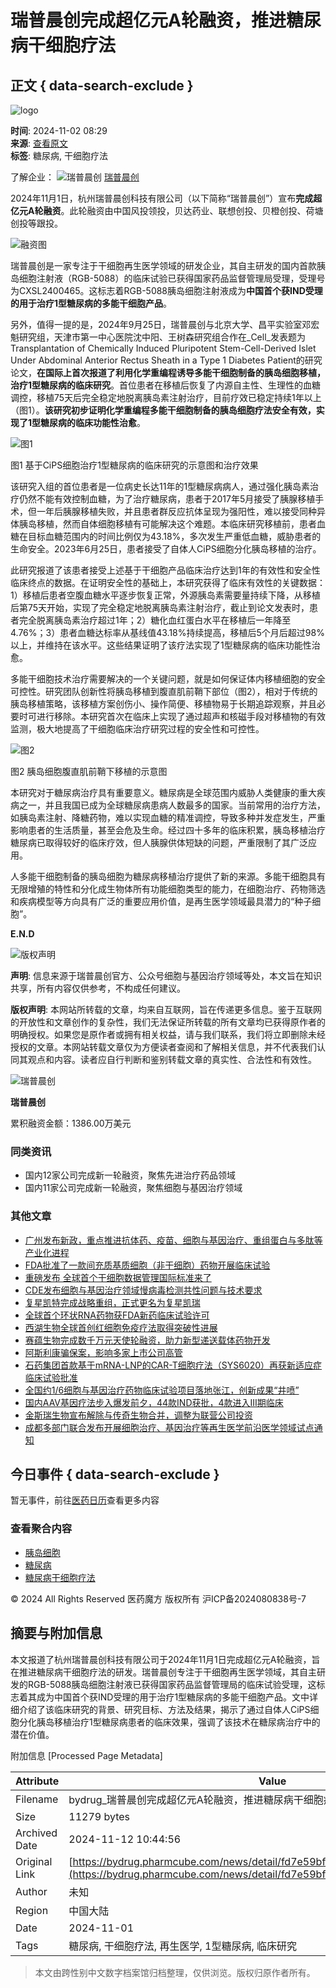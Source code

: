 # 瑞普晨创完成超亿元A轮融资，推进糖尿病干细胞疗法

## 正文 { data-search-exclude }


![logo](https://vcdn.pharmcube.com/1672301164623_logo-2.svg)

**时间**: 2024-11-02 08:29  
**来源**: [查看原文](https://mp.weixin.qq.com/s?__biz=MzIzNDM2NzgzMA==&mid=2247579582&idx=1&sn=3ef866a59fd01c0430210bc9859e2cee&chksm=e9e493149ab80e268ec8c14b64abcd2e0c518134ac562952c713078f325a221d644318465c11&scene=0&xtrack=1)  
**标签**: 糖尿病, 干细胞疗法  

了解企业：  ![瑞普晨创](https://vcdn.pharmcube.com/drawbed/1711508728909_企业-彩色.svg) [瑞普晨创](https://investgo/company/detail/9e9b53394020242dc3465856a8d830a4)  

2024年11月1日，杭州瑞普晨创科技有限公司（以下简称“瑞普晨创”）宣布**完成超亿元A轮融资**。此轮融资由中国风投领投，贝达药业、联想创投、贝橙创投、荷塘创投等跟投。

![融资图](https://pharmcube-bydrug.oss-cn-beijing.aliyuncs.com/info/message_cn_img/cc5cedf1d4fff9323ba8c3942240fe6e.png)

瑞普晨创是一家专注于干细胞再生医学领域的研发企业，其自主研发的国内首款胰岛细胞注射液（RGB-5088）的临床试验已获得国家药品监督管理局受理，受理号为CXSL2400465。这标志着RGB-5088胰岛细胞注射液成为**中国首个获IND受理的用于治疗1型糖尿病的多能干细胞产品**。

另外，值得一提的是，2024年9月25日，瑞普晨创与北京大学、昌平实验室邓宏魁研究组，天津市第一中心医院沈中阳、王树森研究组合作在_Cell_发表题为Transplantation of Chemically Induced Pluripotent Stem-Cell-Derived Islet Under Abdominal Anterior Rectus Sheath in a Type 1 Diabetes Patient的研究论文，**在国际上首次报道了利用化学重编程诱导多能干细胞制备的胰岛细胞移植，治疗1型糖尿病的临床研究**。首位患者在移植后恢复了内源自主性、生理性的血糖调控，移植75天后完全稳定地脱离胰岛素注射治疗，目前疗效已稳定持续1年以上（图1）。**该研究初步证明化学重编程多能干细胞制备的胰岛细胞疗法安全有效，实现了1型糖尿病的临床功能性治愈**。

![图1](https://pharmcube-bydrug.oss-cn-beijing.aliyuncs.com/info/message_cn_img/d4954f405a50f41efdfc1d5b1f17d668.png)

图1 基于CiPS细胞治疗1型糖尿病的临床研究的示意图和治疗效果

该研究入组的首位患者是一位病史长达11年的1型糖尿病病人，通过强化胰岛素治疗仍然不能有效控制血糖，为了治疗糖尿病，患者于2017年5月接受了胰腺移植手术，但一年后胰腺移植失败，并且患者群反应抗体呈现为强阳性，难以接受同种异体胰岛移植，然而自体细胞移植有可能解决这个难题。本临床研究移植前，患者血糖在目标血糖范围内的时间比例仅为43.18%，多次发生严重低血糖，威胁患者的生命安全。2023年6月25日，患者接受了自体人CiPS细胞分化胰岛移植的治疗。

此研究报道了该患者接受上述基于干细胞产品临床治疗达到1年的有效性和安全性临床终点的数据。在证明安全性的基础上，本研究获得了临床有效性的关键数据：1）移植后患者空腹血糖水平逐步恢复正常，外源胰岛素需要量持续下降，从移植后第75天开始，实现了完全稳定地脱离胰岛素注射治疗，截止到论文发表时，患者完全脱离胰岛素治疗超过1年；2）糖化血红蛋白水平在移植后一年降至4.76%；3）患者血糖达标率从基线值43.18%持续提高，移植后5个月后超过98%以上，并维持在该水平。这些结果证明了该疗法实现了1型糖尿病的临床功能性治愈。

多能干细胞技术治疗需要解决的一个关键问题，就是如何保证体内移植细胞的安全可控性。研究团队创新性将胰岛移植到腹直肌前鞘下部位（图2），相对于传统的胰岛移植策略，该移植方案创伤小、操作简便、移植物易于长期追踪观察，并且必要时可进行移除。本研究首次在临床上实现了通过超声和核磁手段对移植物的有效监测，极大地提高了干细胞临床治疗研究过程的安全性和可控性。

![图2](https://pharmcube-bydrug.oss-cn-beijing.aliyuncs.com/info/message_cn_img/220c8c00b5321f325713eb2621e54187.png)

图2 胰岛细胞腹直肌前鞘下移植的示意图

本研究对于糖尿病治疗具有重要意义。糖尿病是全球范围内威胁人类健康的重大疾病之一，并且我国已成为全球糖尿病患病人数最多的国家。当前常用的治疗方法，如胰岛素注射、降糖药物，难以实现血糖的精准调控，导致多种并发症发生，严重影响患者的生活质量，甚至会危及生命。经过四十多年的临床积累，胰岛移植治疗糖尿病已取得较好的临床疗效，但人胰腺供体短缺的问题，严重限制了其广泛应用。

人多能干细胞制备的胰岛细胞为糖尿病移植治疗提供了新的来源。多能干细胞具有无限增殖的特性和分化成生物体所有功能细胞类型的能力，在细胞治疗、药物筛选和疾病模型等方向具有广泛的重要应用价值，是再生医学领域最具潜力的“种子细胞”。

**E.N.D**

![版权声明](https://pharmcube-bydrug.oss-cn-beijing.aliyuncs.com/info/message_cn_img/abe7086fb5e1fe287d75a60112acb71b.png)

**声明**: 信息来源于瑞普晨创官方、公众号细胞与基因治疗领域等处，本文旨在知识共享，所有内容仅供参考，不构成任何建议。

**版权声明**: 本网站所转载的文章，均来自互联网，旨在传递更多信息。鉴于互联网的开放性和文章创作的复杂性，我们无法保证所转载的所有文章均已获得原作者的明确授权。如果您是原作者或拥有相关权益，请与我们联系，我们将立即删除未经授权的文章。本网站转载文章仅为方便读者查阅和了解相关信息，并不代表我们认同其观点和内容。读者应自行判断和鉴别转载文章的真实性、合法性和有效性。

![瑞普晨创](https://vcdn.pharmcube.com/drawbed/1711522611012_企业@2x.png)

**瑞普晨创**

累积融资金额：1386.00万美元

### 同类资讯
-   国内12家公司完成新一轮融资，聚焦先进治疗药品领域
-   国内11家公司完成新一轮融资，聚焦细胞与基因治疗领域

### 其他文章
-   [广州发布新政，重点推进抗体药、疫苗、细胞与基因治疗、重组蛋白与多肽等产业化进程](http://mp.weixin.qq.com/s?__biz=MzIzNDM2NzgzMA==&mid=2247579526&idx=2&sn=4f2f65694700e7db90413bc47bc8bf31&chksm=e8f489bfdf8300a9a60c3d74460612bf104e53f899920ed715afe1e9921b671fa073b2cda2da&scene=21#wechat_redirect)
-   [FDA批准了一款间充质基质细胞（非干细胞）药物开展临床试验](http://mp.weixin.qq.com/s?__biz=MzIzNDM2NzgzMA==&mid=2247579526&idx=1&sn=3e37ba68fefd829d1ffb9bae9ffb8ae8&chksm=e8f489bfdf8300a98bb1580de4fb6fc209d2408bc37aead19176847e98580e0f6d8213fe3ad8&scene=21#wechat_redirect)
-   [重磅发布 全球首个干细胞数据管理国际标准来了](http://mp.weixin.qq.com/s?__biz=MzIzNDM2NzgzMA==&mid=2247579440&idx=3&sn=accd0ca4cbc418336112aae8dba3ec71&chksm=e8f48909df83001fa265533f388f3d39c62e5a54d5f348a2ac1931e8c7305e0f8121d47c347b&scene=21#wechat_redirect)
-   [CDE发布细胞与基因治疗领域慢病毒检测共性问题与技术要求](http://mp.weixin.qq.com/s?__biz=MzIzNDM2NzgzMA==&mid=2247579469&idx=3&sn=c6332c088ea7c0849e0334d9f2742b0e&chksm=e8f48974df8300621d5b6cde9e453f6477a029d5805e9abc290335729dfcda1521c1f1fa2905&scene=21#wechat_redirect)
-   [复星凯特完成战略重组，正式更名为复星凯瑞](http://mp.weixin.qq.com/s?__biz=MzIzNDM2NzgzMA==&mid=2247579440&idx=4&sn=5d35c32072c11e2002cdc7d81cdac0ed&chksm=e8f48909df83001f02889f9294dedb6aab771a2efb0b808b71da0cb3d0b815e10b1df2f560c4&scene=21#wechat_redirect)
-   [全球首个环状RNA药物获FDA新药临床试验许可](http://mp.weixin.qq.com/s?__biz=MzIzNDM2NzgzMA==&mid=2247579180&idx=2&sn=e4694e6526e7af1ce3c1609eb5f2102d&chksm=e8f48815df8301039ae99d33e629a494c17a8a450af1e424800df8cbd94b85d9fb21ba5d15e4&scene=21#wechat_redirect)
-   [西湖生物全球首创红细胞免疫疗法取得突破性进展](http://mp.weixin.qq.com/s?__biz=MzIzNDM2NzgzMA==&mid=2247579303&idx=3&sn=f392eb02b5531e82bcb975c829293c80&chksm=e8f4889edf830188aa98d4d1e83a706d12f0ec8684604c7f0a8aca97cdafad5115fa973758c7&scene=21#wechat_redirect)
-   [赛蕴生物完成数千万元天使轮融资，助力新型递送载体药物开发](http://mp.weixin.qq.com/s?__biz=MzIzNDM2NzgzMA==&mid=2247579210&idx=3&sn=aa30668560d831c7abd5997466272ccc&chksm=e8f48873df830165b483a041cd152ab8160a6f9dfc64f8c93c2685f468a26e33536e0a96e749&scene=21#wechat_redirect)
-   [阿斯利康骗保案，影响多家上市公司高管](http://mp.weixin.qq.com/s?__biz=MzIzNDM2NzgzMA==&mid=2247579180&idx=1&sn=a87d55ce601633e07780bbcf006aca4e&chksm=e8f48815df830103285c3f3c7d92bafc6a8f0972ade2637de5a083083e70ed24e06da806cc9a&scene=21#wechat_redirect)
-   [石药集团首款基于mRNA-LNP的CAR-T细胞疗法（SYS6020）再获新适应症临床试验批准](http://mp.weixin.qq.com/s?__biz=MzIzNDM2NzgzMA==&mid=2247579158&idx=2&sn=de1931378b64ed41d00d859918459dbe&chksm=e8f4882fdf83013952bea966c548c5d850b979283afa5a72857fe6ceba99abf1f2defb26fd6e&scene=21#wechat_redirect)
-   [全国约1/6细胞与基因治疗药物临床试验项目落地张江，创新成果“井喷”](http://mp.weixin.qq.com/s?__biz=MzIzNDM2NzgzMA==&mid=2247579158&idx=1&sn=fb8fa6eaae2e628af0a9bc55ef3192e0&chksm=e8f4882fdf8301392a091e72c961ac45c8901b3a401cd8e6a3e6d827ead268cafc473c40afb1&scene=21#wechat_redirect)
-   [国内AAV基因疗法步入爆发前夕，44款IND获批，4款进入III期临床](http://mp.weixin.qq.com/s?__biz=MzIzNDM2NzgzMA==&mid=2247579054&idx=1&sn=b59aa0705ddd7fc92e786967dc75ce18&chksm=e8f48b97df8302814d023d8d7b48dd22a554d8a61625066c6663f6d34d70b768bddbb7cacbd1&scene=21#wechat_redirect)
-   [金斯瑞生物宣布解除与传奇生物合并，调整为联营公司投资](http://mp.weixin.qq.com/s?__biz=MzIzNDM2NzgzMA==&mid=2247578984&idx=1&sn=61dba50c6825b1e902bf239f4d855ffa&chksm=e8f48b51df83024791a930dc1e5367b4a5a2ce6b56f83d13bfb88f23fce169443c3e717eda72&scene=21#wechat_redirect)
-   [成都多部门联合发布开展细胞治疗、基因治疗等再生医学前沿医学领域试点通知](http://mp.weixin.qq.com/s?__biz=MzIzNDM2NzgzMA==&mid=2247578849&idx=3&sn=3fa2bdcbc0692d350a724365c28ad08d&chksm=e8f48ad8df8303ced30f756a01d4f378fca2d996ebcec9cb0713364eb32a42989b7e2ac986ee&scene=21#wechat_redirect)

## 今日事件 { data-search-exclude }
暂无事件，前往[医药日历](https://bydrug.pharmcube.com/calendar)查看更多内容

### 查看聚合内容
- [胰岛细胞](https://bydrug.pharmcube.com/news/summary/tag/%E8%83%B0%E5%B2%9B%E7%BB%86%E8%83%9E)
- [糖尿病](https://bydrug.pharmcube.com/news/summary/tag/%E7%B3%96%E5%B0%BF%E7%97%85)
- [糖尿病干细胞疗法](https://bydrug.pharmcube.com/news/summary/tag/%E7%B3%96%E5%B0%BF%E7%97%85%E5%B9%B2%E7%BB%86%E8%83%9C%E7%96%AB%E6%B3%95)

© 2024 All Rights Reserved 医药魔方 版权所有 沪ICP备2024080838号-7

## 摘要与附加信息

<!-- tcd_abstract -->
本文报道了杭州瑞普晨创科技有限公司于2024年11月1日完成超亿元A轮融资，旨在推进糖尿病干细胞疗法的研发。瑞普晨创专注于干细胞再生医学领域，其自主研发的RGB-5088胰岛细胞注射液已获得国家药品监督管理局的临床试验受理，这标志着其成为中国首个获IND受理的用于治疗1型糖尿病的多能干细胞产品。文中详细介绍了该临床研究的背景、研究目标、方法及结果，揭示了通过自体人CiPS细胞分化胰岛移植治疗1型糖尿病患者的临床效果，强调了该技术在糖尿病治疗中的潜在价值。
<!-- tcd_abstract_end -->

附加信息 [Processed Page Metadata]

| Attribute       | Value                                  |
|-----------------|----------------------------------------|
| Filename        | bydrug_瑞普晨创完成超亿元A轮融资，推进糖尿病干细胞疗法.md                             |
| Size            | 11279 bytes                           |
| Archived Date   | 2024-11-12 10:44:56                             |
| Original Link   | [https://bydrug.pharmcube.com/news/detail/fd7e59bfb751979e0f8c810195e85fc9](https://bydrug.pharmcube.com/news/detail/fd7e59bfb751979e0f8c810195e85fc9)                       |
| Author          | 未知                               |
| Region          | 中国大陆                               |
| Date            | 2024-11-01                                 |
| Tags            | 糖尿病, 干细胞疗法, 再生医学, 1型糖尿病, 临床研究                                 |
>
> 本文由跨性别中文数字档案馆归档整理，仅供浏览。版权归原作者所有。
>